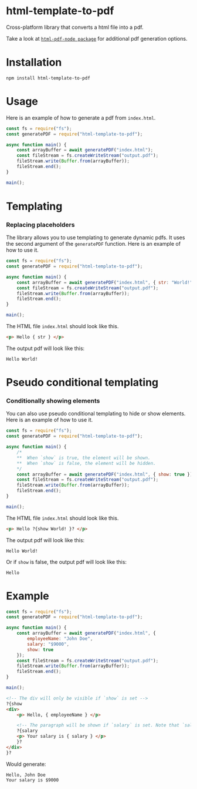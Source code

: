 # html-template-to-pdf
Cross-platform library that converts a html file into a pdf. 

Take a look at  [`html-pdf-node package`](https://github.com/mrafiqk/html-pdf-node) for additional pdf generation options.

# Installation
```
npm install html-template-to-pdf
```

# Usage
Here is an example of how to generate a pdf from `index.html`.

```javascript
const fs = require("fs");
const generatePDF = require("html-template-to-pdf");

async function main() {
    const arrayBuffer = await generatePDF("index.html");    
    const fileStream = fs.createWriteStream("output.pdf");
    fileStream.write(Buffer.from(arrayBuffer));
    fileStream.end();
}

main();
```

# Templating
### Replacing placeholders
The library allows you to use templating to generate dynamic pdfs. It uses the second argument of the `generatePDF` function. Here is an example of how to use it.

```javascript
const fs = require("fs");
const generatePDF = require("html-template-to-pdf");

async function main() {
    const arrayBuffer = await generatePDF("index.html", { str: "World!" });    
    const fileStream = fs.createWriteStream("output.pdf");
    fileStream.write(Buffer.from(arrayBuffer));
    fileStream.end();
}

main();
```

The HTML file `index.html` should look like this.

```html
<p> Hello { str } </p>
```

The output pdf will look like this:
```
Hello World!
```


# Pseudo conditional templating
### Conditionally showing elements
You can also use pseudo conditional templating to hide or show elements. Here is an example of how to use it.

```javascript
const fs = require("fs");
const generatePDF = require("html-template-to-pdf");

async function main() {
    /* 
    **  When `show` is true, the element will be shown.
    **  When `show` is false, the element will be hidden.
    */
    const arrayBuffer = await generatePDF("index.html", { show: true });    
    const fileStream = fs.createWriteStream("output.pdf");
    fileStream.write(Buffer.from(arrayBuffer));
    fileStream.end();
}

main();
```

The HTML file `index.html` should look like this.

```html
<p> Hello ?{show World! }? </p>
```

The output pdf will look like this:
```
Hello World!
```

Or if `show` is false, the output pdf will look like this:
```
Hello
```

# Example
```javascript
const fs = require("fs");
const generatePDF = require("html-template-to-pdf");

async function main() {
    const arrayBuffer = await generatePDF("index.html", {
        employeeName: "John Doe",
        salary: "$9000",
        show: true
    });    
    const fileStream = fs.createWriteStream("output.pdf");
    fileStream.write(Buffer.from(arrayBuffer));
    fileStream.end();
}

main();
```

```html
<!-- The div will only be visible if `show` is set -->
?{show
<div>
    <p> Hello, { employeeName } </p>

    <!-- The paragraph will be shown if `salary` is set. Note that `salary` can be of any type: Boolean, Number, Float, String, ...  -->
    ?{salary
    <p> Your salary is { salary } </p>
    }?
</div>
}?
```

Would generate:
```
Hello, John Doe
Your salary is $9000
```